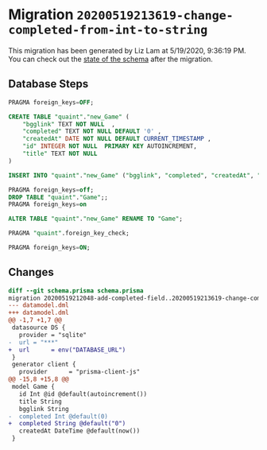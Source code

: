 # Migration `20200519213619-change-completed-from-int-to-string`

This migration has been generated by Liz Lam at 5/19/2020, 9:36:19 PM.
You can check out the [state of the schema](./schema.prisma) after the migration.

## Database Steps

```sql
PRAGMA foreign_keys=OFF;

CREATE TABLE "quaint"."new_Game" (
    "bgglink" TEXT NOT NULL  ,
    "completed" TEXT NOT NULL DEFAULT '0' ,
    "createdAt" DATE NOT NULL DEFAULT CURRENT_TIMESTAMP ,
    "id" INTEGER NOT NULL  PRIMARY KEY AUTOINCREMENT,
    "title" TEXT NOT NULL  
) 

INSERT INTO "quaint"."new_Game" ("bgglink", "completed", "createdAt", "id", "title") SELECT "bgglink", "completed", "createdAt", "id", "title" FROM "quaint"."Game"

PRAGMA foreign_keys=off;
DROP TABLE "quaint"."Game";;
PRAGMA foreign_keys=on

ALTER TABLE "quaint"."new_Game" RENAME TO "Game";

PRAGMA "quaint".foreign_key_check;

PRAGMA foreign_keys=ON;
```

## Changes

```diff
diff --git schema.prisma schema.prisma
migration 20200519212048-add-completed-field..20200519213619-change-completed-from-int-to-string
--- datamodel.dml
+++ datamodel.dml
@@ -1,7 +1,7 @@
 datasource DS {
   provider = "sqlite"
-  url = "***"
+  url      = env("DATABASE_URL")
 }
 generator client {
   provider      = "prisma-client-js"
@@ -15,8 +15,8 @@
 model Game {
   id Int @id @default(autoincrement())
   title String
   bgglink String
-  completed Int @default(0)
+  completed String @default("0")
   createdAt DateTime @default(now())
 }
```


